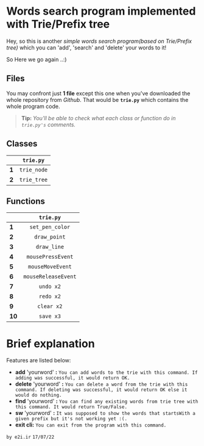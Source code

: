 ﻿# Words search program implemented with Trie/Prefix tree

Hey, so this is another *simple words search program(based on Trie/Prefix tree)* which you can 'add', 'search' and 'delete' your words to it!

So Here we go again ..:)

## Files

You may confront just **1 file** except this one when you've downloaded the whole repository from *Github*.
That would be **`trie.py`** which contains the whole program code.
> <strong>Tip: </strong> *You'll be able to check what each class or function do in `trie.py's` comments.*

## Classes

||`trie.py`          
|-|-
|**1**|<center>`trie_node`
|**2**|<center>`trie_tree`

## Functions

||`trie.py`             
|-|-
|**1**|<center>`set_pen_color`
|**2**|<center>`draw_point`
|**3**|<center>`draw_line`
|**4**|<center>`mousePressEvent`
|**5**|<center>`mouseMoveEvent`
|**6**|<center>`mouseReleaseEvent`
|**7**|<center>`undo x2`
|**8**|<center>`redo x2`
|**9**|<center>`clear x2`
|**10**|<center>`save x3`

# Brief explanation

Features are listed below:
- **add** 'yourword' **:** `You can add words to the trie with this command. If adding was successful, it would return OK.`
- **delete** 'yourword' **:** `You can delete a word from the trie with this command. If deleting was successful, it would return OK else it would do nothing.`
- **find** 'yourword' **:** `You can find any existing words from trie tree with this command. It would return True/False.`
- **sw** 'yourword' **:** `It was supposed to show the words that startsWith a given prefix but it's not working yet :(.`
- **exit cli:** `You can exit from the program with this command.`

`by e2i.ir`
`17/07/22`
